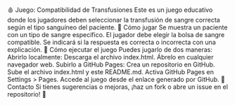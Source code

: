 🩸 Juego: Compatibilidad de Transfusiones
Este es un juego educativo donde los jugadores deben seleccionar la transfusión de sangre correcta según el tipo sanguíneo del paciente.
📌 Cómo jugar
Se muestra un paciente con un tipo de sangre específico.
El jugador debe elegir la bolsa de sangre compatible.
Se indicará si la respuesta es correcta o incorrecta con una explicación.
🚀 Cómo ejecutar el juego
Puedes jugarlo de dos maneras:
Abrirlo localmente:
Descarga el archivo index.html.
Ábrelo en cualquier navegador web.
Subirlo a GitHub Pages:
Crea un repositorio en GitHub.
Sube el archivo index.html y este README.md.
Activa GitHub Pages en Settings > Pages.
Accede al juego desde el enlace generado por GitHub.
📩 Contacto
Si tienes sugerencias o mejoras, ¡haz un fork o abre un issue en el repositorio! 🚀
